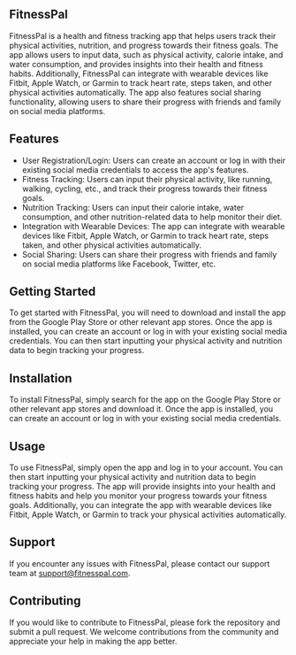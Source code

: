 ## FitnessPal
FitnessPal is a health and fitness tracking app that helps users track their physical activities, nutrition, and progress towards their fitness goals. The app allows users to input data, such as physical activity, calorie intake, and water consumption, and provides insights into their health and fitness habits. Additionally, FitnessPal can integrate with wearable devices like Fitbit, Apple Watch, or Garmin to track heart rate, steps taken, and other physical activities automatically. The app also features social sharing functionality, allowing users to share their progress with friends and family on social media platforms.


## Features
- User Registration/Login: Users can create an account or log in with their existing social media credentials to access the app's features.
- Fitness Tracking: Users can input their physical activity, like running, walking, cycling, etc., and track their progress towards their fitness goals.
- Nutrition Tracking: Users can input their calorie intake, water consumption, and other nutrition-related data to help monitor their diet.
- Integration with Wearable Devices: The app can integrate with wearable devices like Fitbit, Apple Watch, or Garmin to track heart rate, steps taken, and other physical activities automatically.
- Social Sharing: Users can share their progress with friends and family on social media platforms like Facebook, Twitter, etc.


## Getting Started
To get started with FitnessPal, you will need to download and install the app from the Google Play Store or other relevant app stores. Once the app is installed, you can create an account or log in with your existing social media credentials. You can then start inputting your physical activity and nutrition data to begin tracking your progress.

## Installation
To install FitnessPal, simply search for the app on the Google Play Store or other relevant app stores and download it. Once the app is installed, you can create an account or log in with your existing social media credentials.

## Usage
To use FitnessPal, simply open the app and log in to your account. You can then start inputting your physical activity and nutrition data to begin tracking your progress. The app will provide insights into your health and fitness habits and help you monitor your progress towards your fitness goals. Additionally, you can integrate the app with wearable devices like Fitbit, Apple Watch, or Garmin to track your physical activities automatically.

## Support
If you encounter any issues with FitnessPal, please contact our support team at support@fitnesspal.com.

## Contributing
If you would like to contribute to FitnessPal, please fork the repository and submit a pull request. We welcome contributions from the community and appreciate your help in making the app better.
